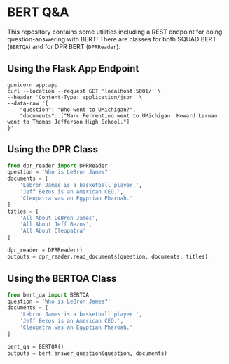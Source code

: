 # BERT Q&A

This repository contains some utilities including a REST endpoint for doing
question-answering with BERT! There are classes for both SQUAD BERT (`BERTQA`)
and for DPR BERT (`DPRReader`).

## Using the Flask App Endpoint
```
gunicorn app:app
curl --location --request GET 'localhost:5001/' \
--header 'Content-Type: application/json' \
--data-raw '{
    "question": "Who went to UMichigan?",
    "documents": ["Marc Ferrentino went to UMichigan. Howard Lerman went to Thomas Jefferson High School."]
}'
```

## Using the DPR Class
```python
from dpr_reader import DPRReader
question = 'Who is LeBron James?'
documents = [
    'Lebron James is a basketball player.',
    'Jeff Bezos is an American CEO.',
    'Cleopatra was an Egyptian Pharoah.'
]
titles = [
    'All About LeBron James',
    'All About Jeff Bezos',
    'All About Cleopatra'
]

dpr_reader = DPRReader()
outputs = dpr_reader.read_documents(question, documents, titles)
```

## Using the BERTQA Class
```python
from bert_qa import BERTQA
question = 'Who is LeBron James?'
documents = [
    'Lebron James is a basketball player.',
    'Jeff Bezos is an American CEO.',
    'Cleopatra was an Egyptian Pharoah.'
]

bert_qa = BERTQA()
outputs = bert.answer_question(question, documents)
```
